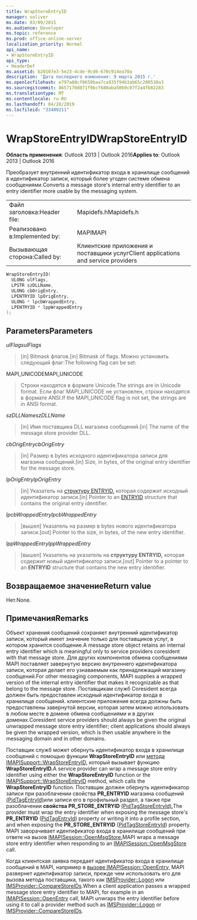 ```yaml
---
title: WrapStoreEntryID
manager: soliver
ms.date: 03/09/2015
ms.audience: Developer
ms.topic: reference
ms.prod: office-online-server
localization_priority: Normal
api_name:
- WrapStoreEntryID
api_type:
- HeaderDef
ms.assetid: b20107e3-5e23-4cde-9cd6-670c914ea70a
description: 'Дата последнего изменения: 9 марта 2015 г.'
ms.openlocfilehash: e797a80cf8659baa7ca935f94b3ab65c200530a3
ms.sourcegitcommit: 8657170d071f9bcf680aba50b9c07f2a4fb82283
ms.translationtype: MT
ms.contentlocale: ru-RU
ms.lasthandoff: 04/28/2019
ms.locfileid: "33409211"
---
```

# <a name="wrapstoreentryid"></a><span data-ttu-id="dcadc-103">WrapStoreEntryID</span><span class="sxs-lookup"><span data-stu-id="dcadc-103">WrapStoreEntryID</span></span>

  
  
<span data-ttu-id="dcadc-104">**Область применения**: Outlook 2013 | Outlook 2016</span><span class="sxs-lookup"><span data-stu-id="dcadc-104">**Applies to**: Outlook 2013 | Outlook 2016</span></span> 
  
<span data-ttu-id="dcadc-105">Преобразует внутренний идентификатор входа в хранилище сообщений в идентификатор записи, который более угоден системе обмена сообщениями.</span><span class="sxs-lookup"><span data-stu-id="dcadc-105">Converts a message store's internal entry identifier to an entry identifier more usable by the messaging system.</span></span> 
  
|||
|:-----|:-----|
|<span data-ttu-id="dcadc-106">Файл заголовка:</span><span class="sxs-lookup"><span data-stu-id="dcadc-106">Header file:</span></span>  <br/> |<span data-ttu-id="dcadc-107">Mapidefs.h</span><span class="sxs-lookup"><span data-stu-id="dcadc-107">Mapidefs.h</span></span>  <br/> |
|<span data-ttu-id="dcadc-108">Реализовано в:</span><span class="sxs-lookup"><span data-stu-id="dcadc-108">Implemented by:</span></span>  <br/> |<span data-ttu-id="dcadc-109">MAPI</span><span class="sxs-lookup"><span data-stu-id="dcadc-109">MAPI</span></span>  <br/> |
|<span data-ttu-id="dcadc-110">Вызывающая сторона:</span><span class="sxs-lookup"><span data-stu-id="dcadc-110">Called by:</span></span>  <br/> |<span data-ttu-id="dcadc-111">Клиентские приложения и поставщики услуг</span><span class="sxs-lookup"><span data-stu-id="dcadc-111">Client applications and service providers</span></span>  <br/> |
   
```cpp
WrapStoreEntryID(
  ULONG ulFlags,
  LPSTR szDLLName,
  ULONG cbOrigEntry,
  LPENTRYID lpOrigEntry,
  ULONG * lpcbWrappedEntry,
  LPENTRYID * lppWrappedEntry
);
```

## <a name="parameters"></a><span data-ttu-id="dcadc-112">Parameters</span><span class="sxs-lookup"><span data-stu-id="dcadc-112">Parameters</span></span>

 <span data-ttu-id="dcadc-113">_ulFlags_</span><span class="sxs-lookup"><span data-stu-id="dcadc-113">_ulFlags_</span></span>
  
> <span data-ttu-id="dcadc-114">[in] Bitmask флагов.</span><span class="sxs-lookup"><span data-stu-id="dcadc-114">[in] Bitmask of flags.</span></span> <span data-ttu-id="dcadc-115">Можно установить следующий флаг:</span><span class="sxs-lookup"><span data-stu-id="dcadc-115">The following flag can be set:</span></span>
    
<span data-ttu-id="dcadc-116">MAPI_UNICODE</span><span class="sxs-lookup"><span data-stu-id="dcadc-116">MAPI_UNICODE</span></span> 
  
> <span data-ttu-id="dcadc-117">Строки находятся в формате Unicode.</span><span class="sxs-lookup"><span data-stu-id="dcadc-117">The strings are in Unicode format.</span></span> <span data-ttu-id="dcadc-118">Если флаг MAPI_UNICODE не установлен, строки находятся в формате ANSI.</span><span class="sxs-lookup"><span data-stu-id="dcadc-118">If the MAPI_UNICODE flag is not set, the strings are in ANSI format.</span></span> 
    
 <span data-ttu-id="dcadc-119">_szDLLName_</span><span class="sxs-lookup"><span data-stu-id="dcadc-119">_szDLLName_</span></span>
  
> <span data-ttu-id="dcadc-120">[in] Имя поставщика DLL магазина сообщений.</span><span class="sxs-lookup"><span data-stu-id="dcadc-120">[in] The name of the message store provider DLL.</span></span> 
    
 <span data-ttu-id="dcadc-121">_cbOrigEntry_</span><span class="sxs-lookup"><span data-stu-id="dcadc-121">_cbOrigEntry_</span></span>
  
> <span data-ttu-id="dcadc-122">[in] Размер в bytes исходного идентификатора записи для магазина сообщений.</span><span class="sxs-lookup"><span data-stu-id="dcadc-122">[in] Size, in bytes, of the original entry identifier for the message store.</span></span> 
    
 <span data-ttu-id="dcadc-123">_lpOrigEntry_</span><span class="sxs-lookup"><span data-stu-id="dcadc-123">_lpOrigEntry_</span></span>
  
> <span data-ttu-id="dcadc-124">[in] Указатель на [структуру ENTRYID,](entryid.md) которая содержит исходный идентификатор записи.</span><span class="sxs-lookup"><span data-stu-id="dcadc-124">[in] Pointer to an [ENTRYID](entryid.md) structure that contains the original entry identifier.</span></span> 
    
 <span data-ttu-id="dcadc-125">_lpcbWrappedEntry_</span><span class="sxs-lookup"><span data-stu-id="dcadc-125">_lpcbWrappedEntry_</span></span>
  
> <span data-ttu-id="dcadc-126">[вышел] Указатель на размер в bytes нового идентификатора записи.</span><span class="sxs-lookup"><span data-stu-id="dcadc-126">[out] Pointer to the size, in bytes, of the new entry identifier.</span></span> 
    
 <span data-ttu-id="dcadc-127">_lppWrappedEntry_</span><span class="sxs-lookup"><span data-stu-id="dcadc-127">_lppWrappedEntry_</span></span>
  
> <span data-ttu-id="dcadc-128">[вышел] Указатель на указатель на **структуру ENTRYID,** которая содержит новый идентификатор записи.</span><span class="sxs-lookup"><span data-stu-id="dcadc-128">[out] Pointer to a pointer to an **ENTRYID** structure that contains the new entry identifier.</span></span> 
    
## <a name="return-value"></a><span data-ttu-id="dcadc-129">Возвращаемое значение</span><span class="sxs-lookup"><span data-stu-id="dcadc-129">Return value</span></span>

<span data-ttu-id="dcadc-130">Нет.</span><span class="sxs-lookup"><span data-stu-id="dcadc-130">None.</span></span>
  
## <a name="remarks"></a><span data-ttu-id="dcadc-131">Примечания</span><span class="sxs-lookup"><span data-stu-id="dcadc-131">Remarks</span></span>

<span data-ttu-id="dcadc-132">Объект хранения сообщений сохраняет внутренний идентификатор записи, который имеет значение только для поставщиков услуг, в котором хранится сообщение.</span><span class="sxs-lookup"><span data-stu-id="dcadc-132">A message store object retains an internal entry identifier which is meaningful only to service providers coresident with that message store.</span></span> <span data-ttu-id="dcadc-133">Для других компонентов обмена сообщениями MAPI поставляет завернутую версию внутреннего идентификатора записи, которая делает его узнаваемым как принадлежащий магазину сообщений.</span><span class="sxs-lookup"><span data-stu-id="dcadc-133">For other messaging components, MAPI supplies a wrapped version of the internal entry identifier that makes it recognizable as that belong to the message store.</span></span> <span data-ttu-id="dcadc-134">Поставщикам служб Coresident всегда должен быть предоставлен исходный идентификатор входа в хранилище сообщений. клиентские приложения всегда должны быть предоставлены завернутой версии, которая затем можно использовать в любом месте в домене обмена сообщениями и в других доменах.</span><span class="sxs-lookup"><span data-stu-id="dcadc-134">Coresident service providers should always be given the original unwrapped message store entry identifier; client applications should always be given the wrapped version, which is then usable anywhere in the messaging domain and in other domains.</span></span> 
  
<span data-ttu-id="dcadc-135">Поставщик служб может обернуть идентификатор входа в хранилище сообщений с помощью функции **WrapStoreEntryID** или [метода IMAPISupport::WrapStoreEntryID,](imapisupport-wrapstoreentryid.md) который вызывает функцию **WrapStoreEntryID.**</span><span class="sxs-lookup"><span data-stu-id="dcadc-135">A service provider can wrap a message store entry identifier using either the **WrapStoreEntryID** function or the [IMAPISupport::WrapStoreEntryID](imapisupport-wrapstoreentryid.md) method, which calls the **WrapStoreEntryID** function.</span></span> <span data-ttu-id="dcadc-136">Поставщик должен обернуть идентификатор записи при разоблачении свойства **PR_ENTRYID** магазина сообщений [(PidTagEntryId)](pidtagentryid-canonical-property.md)или записи его в профильный раздел, а также при разоблачении **свойства PR_STORE_ENTRYID** [(PidTagStoreEntryId).](pidtagstoreentryid-canonical-property.md)</span><span class="sxs-lookup"><span data-stu-id="dcadc-136">The provider must wrap the entry identifier when exposing the message store's **PR_ENTRYID** ([PidTagEntryId](pidtagentryid-canonical-property.md)) property or writing it into a profile section, and when exposing the **PR_STORE_ENTRYID** ([PidTagStoreEntryId](pidtagstoreentryid-canonical-property.md)) property.</span></span> <span data-ttu-id="dcadc-137">MAPI заворачивает идентификатор входа в хранилище сообщений при ответе на вызов [IMAPISession::OpenMsgStore.](imapisession-openmsgstore.md)</span><span class="sxs-lookup"><span data-stu-id="dcadc-137">MAPI wraps a message store entry identifier when responding to an [IMAPISession::OpenMsgStore](imapisession-openmsgstore.md) call.</span></span> 
  
<span data-ttu-id="dcadc-138">Когда клиентская заявка передает идентификатор входа в хранилище сообщений в MAPI, например в [вызове IMAPISession::OpenEntry,](imapisession-openentry.md) MAPI развернет идентификатор записи, прежде чем использовать его для вызова метода поставщика, такого как [IMSProvider::Logon](imsprovider-logon.md) или [IMSProvider::CompareStoreIDs](imsprovider-comparestoreids.md).</span><span class="sxs-lookup"><span data-stu-id="dcadc-138">When a client application passes a wrapped message store entry identifier to MAPI, for example in an [IMAPISession::OpenEntry](imapisession-openentry.md) call, MAPI unwraps the entry identifier before using it to call a provider method such as [IMSProvider::Logon](imsprovider-logon.md) or [IMSProvider::CompareStoreIDs](imsprovider-comparestoreids.md).</span></span> 
  

